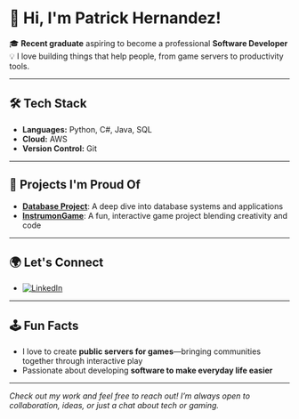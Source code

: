 # 👋 Hi, I'm Patrick Hernandez!

🎓 **Recent graduate** aspiring to become a professional **Software Developer**  
💡 I love building things that help people, from game servers to productivity tools.

---

## 🛠️ Tech Stack

- **Languages:** Python, C#, Java, SQL
- **Cloud:** AWS
- **Version Control:** Git

---

## 🚀 Projects I'm Proud Of

- [**Database Project**](https://github.com/patrickh48/database-project): A deep dive into database systems and applications  
- [**InstrumonGame**](https://github.com/patrickh48/InstrumonGame): A fun, interactive game project blending creativity and code

---

## 🌍 Let's Connect

- [![LinkedIn](https://img.shields.io/badge/-Patrick%20Hernandez-blue?style=flat-square&logo=linkedin&logoColor=white)](https://www.linkedin.com/in/patrick-hernandez-543734215/)

---

## 🕹️ Fun Facts

- I love to create **public servers for games**—bringing communities together through interactive play
- Passionate about developing **software to make everyday life easier**

---

*Check out my work and feel free to reach out! I’m always open to collaboration, ideas, or just a chat about tech or gaming.*
